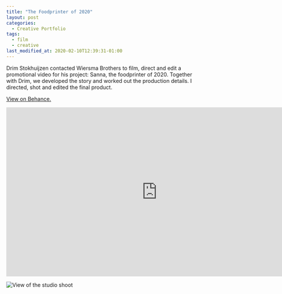 ```yaml
---
title: "The Foodprinter of 2020"
layout: post
categories:
  - Creative Portfolio
tags:
  - film
  - creative
last_modified_at: 2020-02-10T12:39:31-01:00
---
```


Drim Stokhuijzen contacted Wiersma Brothers to film, direct and edit a promotional video for his project: Sanna, the foodprinter of 2020. Together with Drim, we developed the story and worked out the production details. I directed, shot and edited the final product.

[View on Behance.](https://www.behance.net/gallery/46662781/The-Foodprinter-of-2020-Video)

<iframe src="https://player.vimeo.com/video/168556767?title=0&byline=0&portrait=0" width="800" height="450" frameborder="0" allow="autoplay; fullscreen" allowfullscreen></iframe>

![View of the studio shoot](https://mir-s3-cdn-cf.behance.net/project_modules/1400_opt_1/e460db46662781.585d72625d195.jpg)